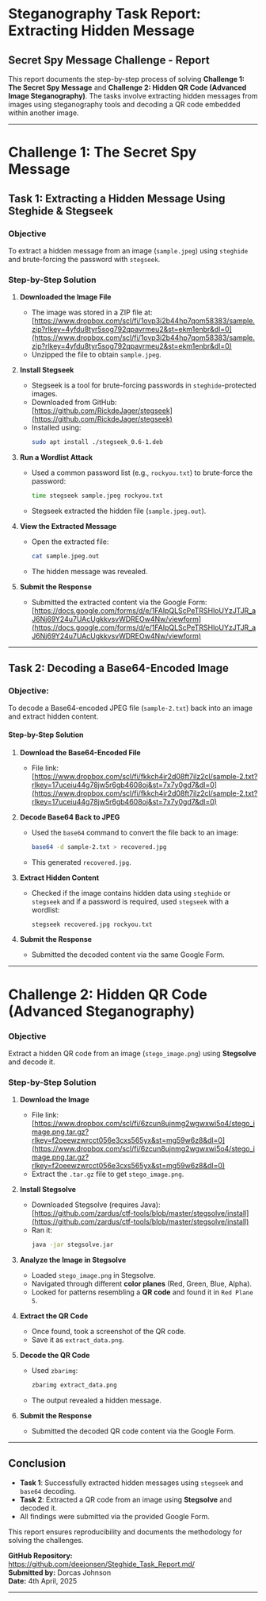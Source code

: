 # Steganography Task Report: Extracting Hidden Message

## **Secret Spy Message Challenge - Report**

This report documents the step-by-step process of solving **Challenge 1: The Secret Spy Message** and **Challenge 2: Hidden QR Code (Advanced Image Steganography)**. The tasks involve extracting hidden messages from images using steganography tools and decoding a QR code embedded within another image.

---

# **Challenge 1: The Secret Spy Message**
## **Task 1: Extracting a Hidden Message Using Steghide & Stegseek**

### **Objective**  
To extract a hidden message from an image (`sample.jpeg`) using `steghide` and brute-forcing the password with `stegseek`.

### **Step-by-Step Solution**

1. **Downloaded the Image File**  
   - The image was stored in a ZIP file at:  
     [https://www.dropbox.com/scl/fi/1ovp3i2b44hp7qom58383/sample.zip?rlkey=4yfdu8tyr5sog792qpavrmeu2&st=ekm1enbr&dl=0](https://www.dropbox.com/scl/fi/1ovp3i2b44hp7qom58383/sample.zip?rlkey=4yfdu8tyr5sog792qpavrmeu2&st=ekm1enbr&dl=0)  
   - Unzipped the file to obtain `sample.jpeg`.

2. **Install Stegseek**  
   - Stegseek is a tool for brute-forcing passwords in `steghide`-protected images.  
   - Downloaded from GitHub:  
     [https://github.com/RickdeJager/stegseek](https://github.com/RickdeJager/stegseek)  
   - Installed using:
     ```bash
     sudo apt install ./stegseek_0.6-1.deb  
     ```

3. **Run a Wordlist Attack**  
   - Used a common password list (e.g., `rockyou.txt`) to brute-force the password:
     ```bash
     time stegseek sample.jpeg rockyou.txt
     ```
   - Stegseek extracted the hidden file (`sample.jpeg.out`).

4. **View the Extracted Message**  
   - Open the extracted file:
     ```bash
     cat sample.jpeg.out
     ```
   - The hidden message was revealed.

5. **Submit the Response**  
   - Submitted the extracted content via the Google Form:  
     [https://docs.google.com/forms/d/e/1FAIpQLScPeTRSHloUYzJTJR_aJ6Nj69Y24u7UAcUgkkvsvWDREOw4Nw/viewform](https://docs.google.com/forms/d/e/1FAIpQLScPeTRSHloUYzJTJR_aJ6Nj69Y24u7UAcUgkkvsvWDREOw4Nw/viewform)


---

## **Task 2: Decoding a Base64-Encoded Image**

### **Objective:**  
To decode a Base64-encoded JPEG file (`sample-2.txt`) back into an image and extract hidden content.

#### **Step-by-Step Solution**

1. **Download the Base64-Encoded File**  
   - File link:  
     [https://www.dropbox.com/scl/fi/fkkch4ir2d08ft7ilz2cl/sample-2.txt?rlkey=17uceiu44g78jw5r6gb4608oj&st=7x7y0gd7&dl=0](https://www.dropbox.com/scl/fi/fkkch4ir2d08ft7ilz2cl/sample-2.txt?rlkey=17uceiu44g78jw5r6gb4608oj&st=7x7y0gd7&dl=0)  

2. **Decode Base64 Back to JPEG**  
   - Used the `base64` command to convert the file back to an image:
     ```bash
     base64 -d sample-2.txt > recovered.jpg
     ```
   - This generated `recovered.jpg`.

3. **Extract Hidden Content**  
   - Checked if the image contains hidden data using `steghide` or `stegseek` and if a password is required, used `stegseek` with a wordlist:
     ```bash
     stegseek recovered.jpg rockyou.txt
     ```

4. **Submit the Response**  
   - Submitted the decoded content via the same Google Form.

---


# **Challenge 2: Hidden QR Code (Advanced Steganography)**

### **Objective**  
Extract a hidden QR code from an image (`stego_image.png`) using **Stegsolve** and decode it.

### **Step-by-Step Solution**

1. **Download the Image**  
   - File link:  
     [https://www.dropbox.com/scl/fi/6zcun8ujnmg2wgwxwi5o4/stego_image.png.tar.gz?rlkey=f2oeewzwrcct056e3cxs565yx&st=mg59w6z8&dl=0](https://www.dropbox.com/scl/fi/6zcun8ujnmg2wgwxwi5o4/stego_image.png.tar.gz?rlkey=f2oeewzwrcct056e3cxs565yx&st=mg59w6z8&dl=0)  
   - Extract the `.tar.gz` file to get `stego_image.png`.

2. **Install Stegsolve**  
   - Downloaded Stegsolve (requires Java):  
     [https://github.com/zardus/ctf-tools/blob/master/stegsolve/install](https://github.com/zardus/ctf-tools/blob/master/stegsolve/install)  
   - Ran it:
     ```bash
     java -jar stegsolve.jar
     ```

3. **Analyze the Image in Stegsolve**  
   - Loaded `stego_image.png` in Stegsolve.  
   - Navigated through different **color planes** (Red, Green, Blue, Alpha).  
   - Looked for patterns resembling a **QR code** and found it in `Red Plane 5`.  

4. **Extract the QR Code**  
   - Once found, took a screenshot of the QR code.  
   - Save it as `extract_data.png`.  

5. **Decode the QR Code**  
   - Used `zbarimg`:
     ```bash
     zbarimg extract_data.png
     ```
   - The output revealed a hidden message.

6. **Submit the Response**  
   - Submitted the decoded QR code content via the Google Form.

---

## **Conclusion**
- **Task 1**: Successfully extracted hidden messages using `stegseek` and `base64` decoding.  
- **Task 2**: Extracted a QR code from an image using **Stegsolve** and decoded it.  
- All findings were submitted via the provided Google Form.  

This report ensures reproducibility and documents the methodology for solving the challenges.  

**GitHub Repository:** https://github.com/deejonsen/Steghide_Task_Report.md/     
**Submitted by:** Dorcas Johnson    
**Date:** 4th April, 2025  

--- 
